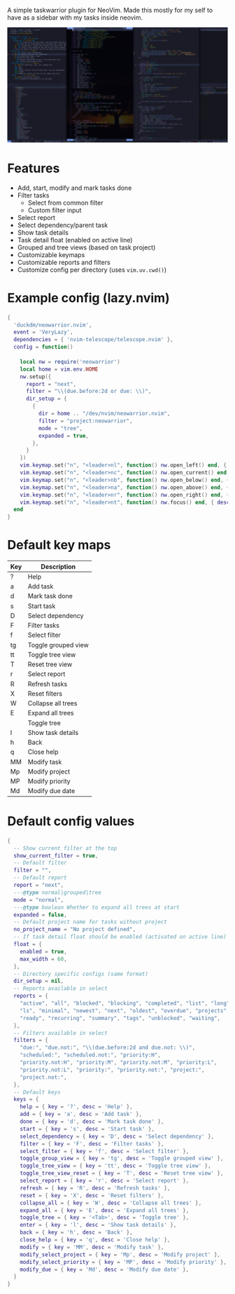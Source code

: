 A simple taskwarrior plugin for NeoVim. Made this mostly for my self to have as a sidebar with my tasks inside neovim. 

![Screenshot](./screenshot.png)

# Features

- Add, start, modify and mark tasks done
- Filter tasks
  - Select from common filter
  - Custom filter input
- Select report
- Select dependency/parent task
- Show task details
- Task detail float (enabled on active line)
- Grouped and tree views (based on task project)
- Customizable keymaps
- Customizable reports and filters
- Customize config per directory (uses `vim.uv.cwd()`)


# Example config (lazy.nvim)
```lua
{
  'duckdm/neowarrior.nvim',
  event = 'VeryLazy',
  dependencies = { 'nvim-telescope/telescope.nvim' },
  config = function()

    local nw = require('neowarrior')
    local home = vim.env.HOME
    nw.setup({
      report = "next",
      filter = "\\(due.before:2d or due: \\)",
      dir_setup = {
        {
          dir = home .. "/dev/nvim/neowarrior.nvim",
          filter = "project:neowarrior",
          mode = "tree",
          expanded = true,
        },
      }
    })
    vim.keymap.set("n", "<leader>nl", function() nw.open_left() end, { desc = "Open nwarrior on the left side" })
    vim.keymap.set("n", "<leader>nc", function() nw.open_current() end, { desc = "Open nwarrior below current buffer" })
    vim.keymap.set("n", "<leader>nb", function() nw.open_below() end, { desc = "Open nwarrior below current buffer" })
    vim.keymap.set("n", "<leader>na", function() nw.open_above() end, { desc = "Open nwarrior above current buffer" })
    vim.keymap.set("n", "<leader>nr", function() nw.open_right() end, { desc = "Open nwarrior on the right side" })
    vim.keymap.set("n", "<leader>nt", function() nw.focus() end, { desc = "Focus nwarrior" })
  end
}
```

# Default key maps

| Key | Description |
| --- | ----------- |
| ? | Help |
| a | Add task |
| d | Mark task done |
| s | Start task |
| D | Select dependency |
| F | Filter tasks |
| f | Select filter |
| tg | Toggle grouped view |
| tt | Toggle tree view |
| T | Reset tree view |
| r | Select report |
| R | Refresh tasks |
| X | Reset filters |
| W | Collapse all trees |
| E | Expand all trees |
| <Tab> | Toggle tree |
| l | Show task details |
| h | Back |
| q | Close help |
| MM | Modify task |
| Mp | Modify project |
| MP | Modify priority |
| Md | Modify due date |

# Default config values
```lua
{
  -- Show current filter at the top
  show_current_filter = true,
  -- Default filter
  filter = "",
  -- Default report
  report = "next",
  ---@type normal|grouped|tree
  mode = "normal",
  ---@type boolean Whether to expand all trees at start
  expanded = false,
  -- Default project name for tasks without project
  no_project_name = "No project defined",
  -- If task detail float should be enabled (activated on active line)
  float = {
    enabled = true,
    max_width = 60,
  },
  -- Directory specific configs (same format)
  dir_setup = nil,
  -- Reports available in select
  reports = {
    "active", "all", "blocked", "blocking", "completed", "list", "long",
    "ls", "minimal", "newest", "next", "oldest", "overdue", "projects",
    "ready", "recurring", "summary", "tags", "unblocked", "waiting",
  },
  -- Filters available in select
  filters = {
    "due:", "due.not:", "\\(due.before:2d and due.not: \\)",
    "scheduled:", "scheduled.not:", "priority:H",
    "priority.not:H", "priority:M", "priority.not:M", "priority:L",
    "priority.not:L", "priority:", "priority.not:", "project:",
    "project.not:",
  },
  -- Default keys
  keys = {
    help = { key = '?', desc = 'Help' },
    add = { key = 'a', desc = 'Add task' },
    done = { key = 'd', desc = 'Mark task done' },
    start = { key = 's', desc = 'Start task' },
    select_dependency = { key = 'D', desc = 'Select dependency' },
    filter = { key = 'F', desc = 'Filter tasks' },
    select_filter = { key = 'f', desc = 'Select filter' },
    toggle_group_view = { key = 'tg', desc = 'Toggle grouped view' },
    toggle_tree_view = { key = 'tt', desc = 'Toggle tree view' },
    toggle_tree_view_reset = { key = 'T', desc = 'Reset tree view' },
    select_report = { key = 'r', desc = 'Select report' },
    refresh = { key = 'R', desc = 'Refresh tasks' },
    reset = { key = 'X', desc = 'Reset filters' },
    collapse_all = { key = 'W', desc = 'Collapse all trees' },
    expand_all = { key = 'E', desc = 'Expand all trees' },
    toggle_tree = { key = '<Tab>', desc = 'Toggle tree' },
    enter = { key = 'l', desc = 'Show task details' },
    back = { key = 'h', desc = 'Back' },
    close_help = { key = 'q', desc = 'Close help' },
    modify = { key = 'MM', desc = 'Modify task' },
    modify_select_project = { key = 'Mp', desc = 'Modify project' },
    modify_select_priority = { key = 'MP', desc = 'Modify priority' },
    modify_due = { key = 'Md', desc = 'Modify due date' },
  }
}
```
